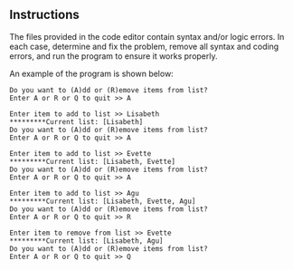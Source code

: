 ## Instructions

The files provided in the code editor contain syntax and/or logic errors. In each case, determine and fix the problem, remove all syntax and coding errors, and run the program to ensure it works properly.

An example of the program is shown below:

```
Do you want to (A)dd or (R)emove items from list?
Enter A or R or Q to quit >> A

Enter item to add to list >> Lisabeth
*********Current list: [Lisabeth]
Do you want to (A)dd or (R)emove items from list?
Enter A or R or Q to quit >> A

Enter item to add to list >> Evette
*********Current list: [Lisabeth, Evette]
Do you want to (A)dd or (R)emove items from list?
Enter A or R or Q to quit >> A

Enter item to add to list >> Agu
*********Current list: [Lisabeth, Evette, Agu]
Do you want to (A)dd or (R)emove items from list?
Enter A or R or Q to quit >> R

Enter item to remove from list >> Evette
*********Current list: [Lisabeth, Agu]
Do you want to (A)dd or (R)emove items from list?
Enter A or R or Q to quit >> Q
```
